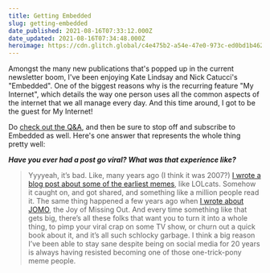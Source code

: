 ```yaml
---
title: Getting Embedded
slug: getting-embedded
date_published: 2021-08-16T07:33:12.000Z
date_updated: 2021-08-16T07:34:48.000Z
heroimage: https://cdn.glitch.global/c4e475b2-a54e-47e0-973c-ed0bd1b46262/embedded-logo-1.png?v=1669526672667
---
```


Amongst the many new publications that's popped up in the current newsletter boom, I've been enjoying Kate Lindsay and Nick Catucci's "Embedded". One of the biggest reasons why is the recurring feature "My Internet", which details the way one person uses all the common aspects of the internet that we all manage every day. And this time around, I got to be the guest for My Internet!

Do [check out the Q&A](https://embedded.substack.com/p/my-internet-anil-dash), and then be sure to stop off and subscribe to Embedded as well. Here's one answer that represents the whole thing pretty well:

***Have you ever had a post go viral? What was that experience like?***

> Yyyyeah, it’s bad. Like, many years ago (I think it was 2007?) [I wrote a blog post about some of the earliest memes](__GHOST_URL__/2007/04/23/cats_can_has_gr/), like LOLcats. Somehow it caught on, and got shared, and something like a million people read it. The same thing happened a few years ago when [I wrote about JOMO](__GHOST_URL__/2012/07/19/jomo/), the Joy of Missing Out. And every time something like that gets big, there’s all these folks that want you to turn it into a whole thing, to pimp your viral crap on some TV show, or churn out a quick book about it, and it’s all such schlocky garbage. I think a big reason I’ve been able to stay sane despite being on social media for 20 years is always having resisted becoming one of those one-trick-pony meme people.
